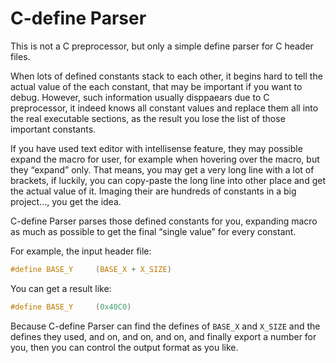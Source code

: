 # C-define Parser

This is not a C preprocessor, but only a simple define parser for C header files.

When lots of defined constants stack to each other, it begins hard to tell the actual value of the each constant, that may be important if you want to debug. However, such information usually disppaears due to C preprocessor, it indeed knows all constant values and replace them all into the real executable sections, as the result you lose the list of those important constants.

If you have used text editor with intellisense feature, they may possible expand the macro for user, for example when hovering over the macro, but they “expand” only. That means, you may get a very long line with a lot of brackets, if luckily, you can copy-paste the long line into other place and get the actual value of it. Imaging their are hundreds of constants in a big project…, you get the idea.

C-define Parser parses those defined constants for you, expanding macro as much as possible to get the final “single value” for every constant.

For example, the input header file:

```c
#define BASE_Y     (BASE_X + X_SIZE)
```

You can get a result like:

```c
#define BASE_Y     (0x40C0)
```

Because C-define Parser can find the defines of `BASE_X` and `X_SIZE` and the defines they used, and on, and on, and on, and finally export a number for you, then you can control the output format as you like.
